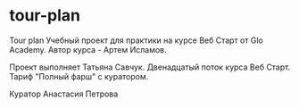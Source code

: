 # tour-plan
Tour plan
Учебный проект для практики на курсе Веб Старт от Glo Academy. Автор курса - Артем Исламов.

Проект выполняет
Татьяна Савчук. Двенадцатый поток курса Веб Старт. Тариф "Полный фарш" с куратором.

Куратор
Анастасия Петрова
